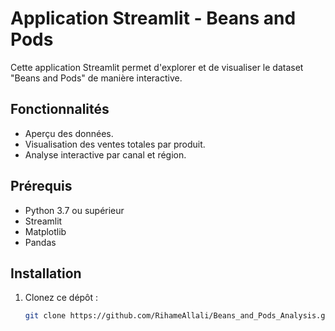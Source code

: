 # Application Streamlit - Beans and Pods

Cette application Streamlit permet d'explorer et de visualiser le dataset "Beans and Pods" de manière interactive.

## Fonctionnalités

- Aperçu des données.
- Visualisation des ventes totales par produit.
- Analyse interactive par canal et région.

## Prérequis

- Python 3.7 ou supérieur
- Streamlit
- Matplotlib
- Pandas

## Installation

1. Clonez ce dépôt :
   ```bash
   git clone https://github.com/RihameAllali/Beans_and_Pods_Analysis.git
   ```
